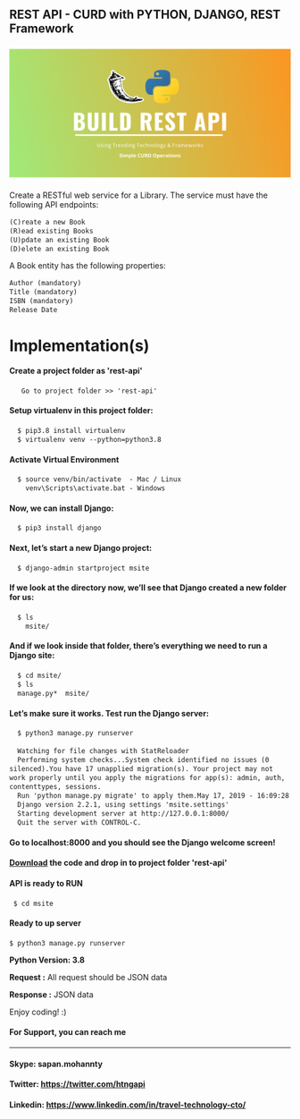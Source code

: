 ## REST API - CURD with PYTHON, DJANGO, REST Framework

![REST API PYTHON FLASK JWT](https://github.com/TravelXML/Create-API-PYTHON-PHP-NODEJS-GO-DJANGO-LARAVEL-LUMEN-REST-API/blob/main/PYTHON/images/Build%20REST%20api.png)


Create a RESTful web service for a Library. The service must have the following API endpoints:

    (C)reate a new Book
    (R)ead existing Books
    (U)pdate an existing Book
    (D)elete an existing Book

A Book entity has the following properties:

    Author (mandatory)
    Title (mandatory)
    ISBN (mandatory)
    Release Date

# Implementation(s)
  
  #### Create a project folder as 'rest-api'
  
       Go to project folder >> 'rest-api'
       
  #### Setup virtualenv in this project folder:
  
      $ pip3.8 install virtualenv
      $ virtualenv venv --python=python3.8
  
  #### Activate Virtual Environment
  
      $ source venv/bin/activate  - Mac / Linux 
        venv\Scripts\activate.bat - Windows
       
  #### Now, we can install Django:
       
      $ pip3 install django      
      
  #### Next, let’s start a new Django project:
      
      $ django-admin startproject msite
   
  #### If we look at the directory now, we’ll see that Django created a new folder for us:
  
      $ ls
        msite/     
     
  #### And if we look inside that folder, there’s everything we need to run a Django site:
      $ cd msite/
      $ ls
      manage.py*  msite/
  
   #### Let’s make sure it works. Test run the Django server:
   
      $ python3 manage.py runserver
      
      Watching for file changes with StatReloader
      Performing system checks...System check identified no issues (0 silenced).You have 17 unapplied migration(s). Your project may not work properly until you apply the migrations for app(s): admin, auth, contenttypes, sessions.
      Run 'python manage.py migrate' to apply them.May 17, 2019 - 16:09:28
      Django version 2.2.1, using settings 'msite.settings'
      Starting development server at http://127.0.0.1:8000/
      Quit the server with CONTROL-C.
      
   #### Go to localhost:8000 and you should see the Django welcome screen!
   
   #### [Download](https://github.com/TravelXML/REST-API-WITH-PYTHON-PHP-NODEJS-GO-DJANGO-LARAVEL-LUMEN-Examples/tree/main/DJANGO-REST-FRAMEWORK) the code and drop in to project folder 'rest-api'  
   
   #### API is ready to RUN
      
     $ cd msite
   
   #### Ready to up server
   
    $ python3 manage.py runserver
    
    
   
   
  **Python Version: 3.8** <br/>
  
   
  **Request :** All request should be JSON data<br/>
  
  **Response :** JSON data<br/>

Enjoy coding! :)<br/>

#### For Support, you can reach me 
-------------------------------
#### Skype: sapan.mohannty
#### Twitter: https://twitter.com/htngapi
#### Linkedin: https://www.linkedin.com/in/travel-technology-cto/

